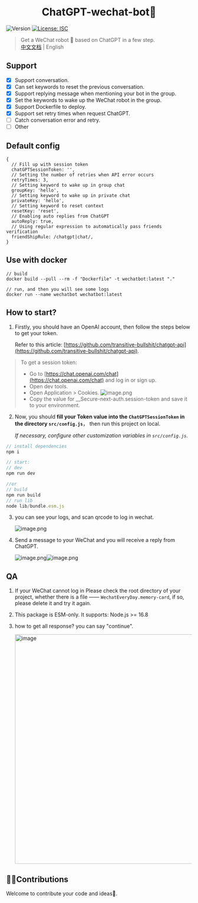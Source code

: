 
<h1 align="center">ChatGPT-wechat-bot🤖</h1>
<p>
  <img alt="Version" src="https://img.shields.io/badge/version-1.0.0-blue.svg?cacheSeconds=2592000" />
  <a href="#" target="_blank">
    <img alt="License: ISC" src="https://img.shields.io/badge/License-ISC-yellow.svg" />
  </a>
</p>

> Get a WeChat robot 🤖 based on ChatGPT in a few step.   
[ 中文文档](README_ZH.md) | English

## Support
- [x] Support conversation.
- [x] Can set keywords to reset the previous conversation.
- [x] Support replying message when mentioning your bot in the group.
- [x] Set the keywords to wake up the WeChat robot in the group.
- [x] Support Dockerfile to deploy.
- [x] Support set retry times when request ChatGPT.
- [ ] Catch conversation error and retry.
- [ ] Other

## Default config
```
{
  // Fill up with session token
  chatGPTSessionToken: '',
  // Setting the number of retries when API error occurs
  retryTimes: 3,
  // Setting keyword to wake up in group chat
  groupKey: 'hello',
  // Setting keyword to wake up in private chat
  privateKey: 'hello',
  // Setting keyword to reset context 
  resetKey: 'reset',
  // Enabling auto replies from ChatGPT
  autoReply: true, 
  // Using regular expression to automatically pass friends verification 
  friendShipRule: /chatgpt|chat/, 
}
```

## Use with docker 
```
// build
docker build --pull --rm -f "Dockerfile" -t wechatbot:latest "."

// run, and then you will see some logs 
docker run --name wechatbot wechatbot:latest

```
## How to start?

1. Firstly, you should have an OpenAI account,  then follow the steps below to get your token. 

   Refer to this article: [https://github.com/transitive-bullshit/chatgpt-api](https://github.com/transitive-bullshit/chatgpt-api). 
> To get a session token:
> - Go to [https://chat.openai.com/chat](https://chat.openai.com/chat) and log in or sign up.
>  - Open dev tools.
>  - Open Application > Cookies.
  ![image.png](https://cdn.nlark.com/yuque/0/2022/png/2777249/1670287051371-acd694da-cd3f-46c4-97c4-96438965f8a4.png#averageHue=%232d3136&clientId=uf4023d0a-0da7-4&crop=0&crop=0&crop=1&crop=1&from=paste&height=497&id=u77b3570c&margin=%5Bobject%20Object%5D&name=image.png&originHeight=994&originWidth=1586&originalType=binary&ratio=1&rotation=0&showTitle=false&size=796464&status=done&style=none&taskId=uf4e7e669-4feb-431a-80b7-f7ab47c9113&title=&width=793)
>  -  Copy the value for __Secure-next-auth.session-token and save it to your environment.

2. Now, you should **fill your Token value into the `ChatGPTSessionToken` in the directory `src/config.js`**， then run this project on local. 

   *If necessary, configure other customization variables in `src/config.js`.*

```javascript
// install dependencies
npm i

// start:
// dev
npm run dev

//or
// build
npm run build
// run lib
node lib/bundle.esm.js
```

3. you can see your logs, and scan qrcode to log in wechat.

    ![image.png](https://cdn.nlark.com/yuque/0/2022/png/2777249/1670287138908-cc898c58-6e0a-488f-ae07-ae489508c1be.png#averageHue=%23484948&clientId=uf4023d0a-0da7-4&crop=0&crop=0&crop=1&crop=1&from=paste&height=442&id=ub5fee6b7&margin=%5Bobject%20Object%5D&name=image.png&originHeight=1200&originWidth=1660&originalType=binary&ratio=1&rotation=0&showTitle=false&size=492370&status=done&style=none&taskId=u233d9139-1ef5-42bf-9f44-354c6565862&title=&width=612)

4. Send a message to your WeChat and you will receive a reply from ChatGPT.

    ![image.png](https://cdn.nlark.com/yuque/0/2022/png/2777249/1670288278607-73beed83-1a42-42db-8404-72ba60bf2c53.png#averageHue=%234d4e4d&clientId=uf4023d0a-0da7-4&crop=0&crop=0&crop=1&crop=1&from=paste&height=437&id=uff52651b&margin=%5Bobject%20Object%5D&name=image.png&originHeight=874&originWidth=1398&originalType=binary&ratio=1&rotation=0&showTitle=false&size=543479&status=done&style=none&taskId=ub5559ec7-30f8-4c07-a9f8-1445a659835&title=&width=699)![image.png](https://cdn.nlark.com/yuque/0/2022/png/2777249/1670288469581-470c7f45-b3db-4a7e-ab01-32b44b812668.png#averageHue=%23f2f2f2&clientId=uf4023d0a-0da7-4&crop=0&crop=0&crop=1&crop=1&from=paste&height=230&id=u97e5b1e5&margin=%5Bobject%20Object%5D&name=image.png&originHeight=460&originWidth=1266&originalType=binary&ratio=1&rotation=0&showTitle=false&size=112172&status=done&style=none&taskId=u7d7970df-3044-4534-910c-fdb7b3d2a5b&title=&width=633)

## QA
1. If your WeChat cannot log in
Please check the root directory of your project, whether there is a file —— `WechatEveryDay.memory-card`, if so, please delete it and try it again.

2. This package is ESM-only. It supports: Node.js >= 16.8

3. how to get all response? you can say "continue".

    <img width="621" alt="image" src="https://user-images.githubusercontent.com/39156049/206840335-a64ee27c-df4f-4e70-8604-669fc9468910.png">


## 👏🏻Contributions

Welcome to contribute your code and ideas🍵.
